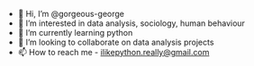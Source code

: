 - 👋 Hi, I’m @gorgeous-george
- 👀 I’m interested in data analysis, sociology, human behaviour
- 🌱 I’m currently learning python
- 💞️ I’m looking to collaborate on data analysis projects
- 📫 How to reach me - ilikepython.really@gmail.com

<!---
gorgeous-george/gorgeous-george is a ✨ special ✨ repository because its `README.md` (this file) appears on your GitHub profile.
You can click the Preview link to take a look at your changes.
--->
